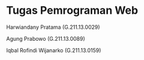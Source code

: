 # Tugas Pemrograman Web
 <p>Harwiandany Pratama (G.211.13.0029)</p>
 <p>Agung Prabowo (G.211.13.0089)</p>
 <p>Iqbal Rofindi Wijanarko (G.211.13.0159)</p>
